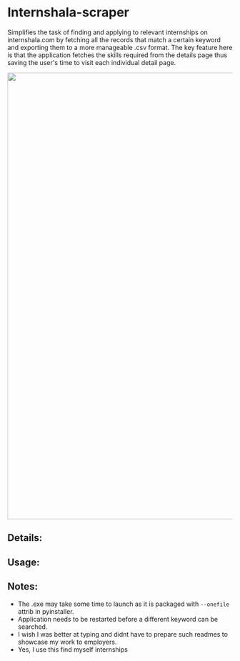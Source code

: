 # Internshala-scraper
Simplifies the task of finding and applying to relevant internships on internshala.com by fetching all the records that match a certain keyword and exporting them to a more manageable .csv format. 
The key feature here is that the application fetches the skills required from the details page thus saving the user's time to visit each individual detail page. 

<p align="center">
  <img src="https://i.imgur.com/vREMrC0.png" height=1000>
</p>

## Details:
  

## Usage:


## Notes:
  - The .exe may take some time to launch as it is packaged with ```--onefile``` attrib in pyinstaller.
  - Application needs to be restarted before a different keyword can be searched.
  - I wish I was better at typing and didnt have to prepare such readmes to showcase my work to employers.
  - Yes, I use this find myself internships
